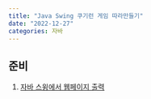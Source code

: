 ```yaml
---
title: "Java Swing 쿠기런 게임 따라만들기"
date: "2022-12-27"
categories: 자바
---
```


## 준비

1. [자바 스윙에서 웹페이지 출력](22_12_27_09_06_34.md)

